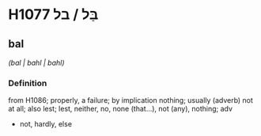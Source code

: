 # H1077 בַּל / בל

## bal

_(bal | bahl | bahl)_

### Definition

from H1086; properly, a failure; by implication nothing; usually (adverb) not at all; also lest; lest, neither, no, none (that...), not (any), nothing; adv

- not, hardly, else
